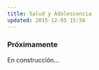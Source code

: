 ```yaml
---
title: Salud y Adolescencia
updated: 2015-12-05 15:56
---
```


### Próximamente

En construcción...
